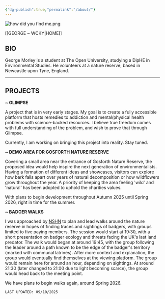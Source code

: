 ```yaml
---
{"dg-publish":true,"permalink":"/about/"}
---
```


![how did you find me.png](/img/user/how%20did%20you%20find%20me.png)

[[GEORGE ~ WCKY\|HOME]]


## BIO

George Morley is a student at The Open University, studying a DipHE in Environmental Studies. He volunteers at a nature reserve, based in Newcastle upon Tyne, England. 

---
## PROJECTS

**~ GLIMPSE**

A project that is in very early stages. My goal is to create a fully accessible platform that hosts remedies to addiction and mental/physical health problems with science-backed resources. I believe true freedom comes with full understanding of the problem, and wish to prove that through Glimpse.

Currently, I am working on bringing this project into reality. Stay tuned.

**~ DEMO AREA FOR GOSFORTH NATURE RESERVE**

Covering a small area near the entrance of Gosforth Nature Reserve, the proposed idea would help inspire the next generation of environmentalists. Having a formation of different ideas and showcases, visitors can explore how bark falls apart over years of natural decomposition or how wildflowers grow throughout the year. A priority of keeping the area feeling 'wild' and 'natural' has been adopted to uphold the charities values. 

With plans to begin development throughout Autumn 2025 until Spring 2026, right in time for the summer.

**~ BADGER WALKS**

I was approached by [NSHN](https://www.nhsn.org.uk/) to plan and lead walks around the nature reserve in hopes of finding traces and sightings of badgers, with groups limited to five paying members. The session would start at 19:30, with a short presentation on badger ecology and threats facing the UK's last land predator. The walk would began at around 19:45, with the group following the leader around a path known to be the edge of the badger's territory (marked with communal latrines). After more context and explanation, the group would eventually find themselves at the viewing platform. The group would remain here for around an hour, depending on sightings. At around 21:30 (later changed to 21:00 due to light becoming scarce), the group would head back to the meeting point. 

We have plans to begin walks again, around Spring 2026.

`LAST UPDATED: 09/10/2025` 